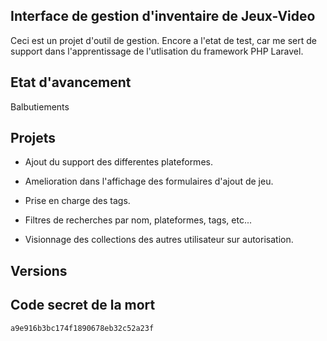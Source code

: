 ## Interface de gestion d'inventaire de Jeux-Video

Ceci est un projet d'outil de gestion.
Encore a l'etat de test, car me sert de support dans l'apprentissage de l'utlisation
du framework PHP Laravel.

## Etat d'avancement

Balbutiements

## Projets

- Ajout du support des differentes plateformes.
- Amelioration dans l'affichage des formulaires d'ajout de jeu.
- Prise en charge des tags.
- Filtres de recherches par nom, plateformes, tags, etc...

- Visionnage  des collections des autres utilisateur sur autorisation.

## Versions

## Code secret de la mort
	a9e916b3bc174f1890678eb32c52a23f

